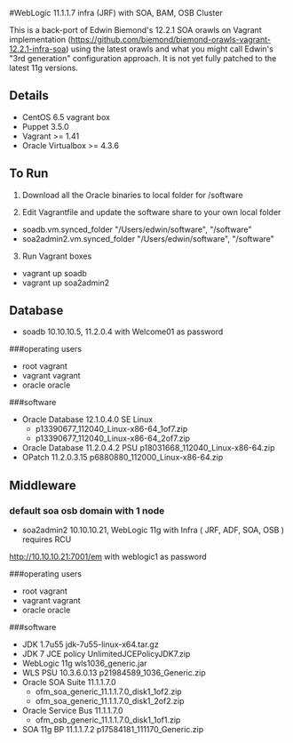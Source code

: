 #WebLogic 11.1.1.7 infra (JRF) with SOA, BAM, OSB Cluster

This is a back-port of Edwin Biemond's 12.2.1 SOA orawls on Vagrant implementation (https://github.com/biemond/biemond-orawls-vagrant-12.2.1-infra-soa) using the latest orawls and what you might call Edwin's "3rd generation" configuration approach. It is not yet fully patched to the latest 11g versions.

## Details
- CentOS 6.5 vagrant box
- Puppet 3.5.0
- Vagrant >= 1.41
- Oracle Virtualbox >= 4.3.6

## To Run
1. Download all the Oracle binaries to local folder for /software

2. Edit Vagrantfile and update the software share to your own local folder
- soadb.vm.synced_folder "/Users/edwin/software", "/software"
- soa2admin2.vm.synced_folder "/Users/edwin/software", "/software"

3. Run Vagrant boxes
- vagrant up soadb
- vagrant up soa2admin2

## Database
- soadb 10.10.10.5, 11.2.0.4 with Welcome01 as password

###operating users
- root vagrant
- vagrant vagrant
- oracle oracle

###software
- Oracle Database 12.1.0.4.0 SE Linux
  * p13390677_112040_Linux-x86-64_1of7.zip
  * p13390677_112040_Linux-x86-64_2of7.zip
- Oracle Database 11.2.0.4.2 PSU p18031668_112040_Linux-x86-64.zip
- OPatch 11.2.0.3.15 p6880880_112000_Linux-x86-64.zip

## Middleware

### default soa osb domain with 1 node
- soa2admin2 10.10.10.21, WebLogic 11g with Infra ( JRF, ADF, SOA, OSB ) requires RCU

http://10.10.10.21:7001/em with weblogic1 as password

###operating users
- root vagrant
- vagrant vagrant
- oracle oracle

###software
- JDK 1.7u55 jdk-7u55-linux-x64.tar.gz
- JDK 7 JCE policy UnlimitedJCEPolicyJDK7.zip
- WebLogic 11g wls1036_generic.jar
- WLS PSU 10.3.6.0.13 p21984589_1036_Generic.zip
- Oracle SOA Suite 11.1.1.7.0
  * ofm_soa_generic_11.1.1.7.0_disk1_1of2.zip
  * ofm_soa_generic_11.1.1.7.0_disk1_2of2.zip
- Oracle Service Bus 11.1.1.7.0
  * ofm_osb_generic_11.1.1.7.0_disk1_1of1.zip
- SOA 11g BP 11.1.1.7.2 p17584181_111170_Generic.zip